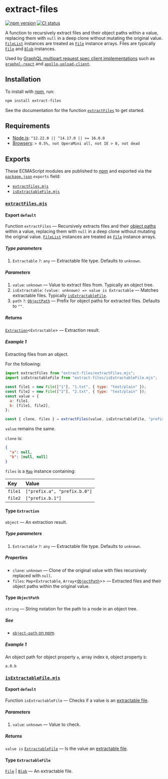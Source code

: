 # extract-files

[![npm version](https://badgen.net/npm/v/extract-files)](https://npm.im/extract-files) [![CI status](https://github.com/jaydenseric/extract-files/workflows/CI/badge.svg)](https://github.com/jaydenseric/extract-files/actions)

A function to recursively extract files and their object paths within a value, replacing them with `null` in a deep clone without mutating the original value. [`FileList`](https://developer.mozilla.org/en-US/docs/Web/API/Filelist) instances are treated as [`File`](https://developer.mozilla.org/en-US/docs/Web/API/File) instance arrays. Files are typically [`File`](https://developer.mozilla.org/en-US/docs/Web/API/File) and [`Blob`](https://developer.mozilla.org/en-US/docs/Web/API/Blob) instances.

Used by [GraphQL multipart request spec client implementations](https://github.com/jaydenseric/graphql-multipart-request-spec#implementations) such as [`graphql-react`](https://npm.im/graphql-react) and [`apollo-upload-client`](https://npm.im/apollo-upload-client).

## Installation

To install with [npm](https://npmjs.com/get-npm), run:

```sh
npm install extract-files
```

See the documentation for the function [`extractFiles`](#exports-extractFiles.mjs-export-default) to get started.

## Requirements

- [Node.js](https://nodejs.org): `^12.22.0 || ^14.17.0 || >= 16.0.0`
- [Browsers](https://npm.im/browserslist): `> 0.5%, not OperaMini all, not IE > 0, not dead`

## Exports

These ECMAScript modules are published to [npm](https://npmjs.com) and exported via the [`package.json`](./package.json) `exports` field:

- [`extractFiles.mjs`](#exports-extractFiles.mjs)
- [`isExtractableFile.mjs`](#exports-isExtractableFile.mjs)

### <span id="exports-extractFiles.mjs">[`extractFiles.mjs`](./extractFiles.mjs)</span>

#### <span id="exports-extractFiles.mjs-export-default">Export `default`</span>

Function `extractFiles` — Recursively extracts files and their [object paths](#exports-extractFiles.mjs-type-ObjectPath) within a value, replacing them with `null` in a deep clone without mutating the original value. [`FileList`](https://developer.mozilla.org/en-US/docs/Web/API/Filelist) instances are treated as [`File`](https://developer.mozilla.org/en-US/docs/Web/API/File) instance arrays.

##### <span id="exports-extractFiles.mjs-export-default-type-parameters">Type parameters</span>

1. `Extractable` `?`: `any` — Extractable file type. Defaults to `unknown`.

##### <span id="exports-extractFiles.mjs-export-default-parameters">Parameters</span>

1. `value`: `unknown` — Value to extract files from. Typically an object tree.
2. `isExtractable`: `(value: unknown) => value is Extractable` — Matches extractable files. Typically [`isExtractableFile`](#exports-isExtractableFile.mjs-export-default).
3. `path` `?`: [`ObjectPath`](#exports-extractFiles.mjs-type-ObjectPath) — Prefix for object paths for extracted files. Defaults to `""`.

##### <span id="exports-extractFiles.mjs-export-default-returns">Returns</span>

[`Extraction`](#exports-extractFiles.mjs-type-Extraction)<`Extractable`> — Extraction result.

##### <span id="exports-extractFiles.mjs-export-default-example-1">Example 1</span>

Extracting files from an object.

For the following:

```js
import extractFiles from "extract-files/extractFiles.mjs";
import isExtractableFile from "extract-files/isExtractableFile.mjs";

const file1 = new File(["1"], "1.txt", { type: "text/plain" });
const file2 = new File(["2"], "2.txt", { type: "text/plain" });
const value = {
  a: file1,
  b: [file1, file2],
};

const { clone, files } = extractFiles(value, isExtractableFile, "prefix");
```

`value` remains the same.

`clone` is:

```json
{
  "a": null,
  "b": [null, null]
}
```

`files` is a [`Map`](https://developer.mozilla.org/en-US/docs/Web/JavaScript/Reference/Global_Objects/Map) instance containing:

| Key     | Value                        |
| :------ | :--------------------------- |
| `file1` | `["prefix.a", "prefix.b.0"]` |
| `file2` | `["prefix.b.1"]`             |

#### <span id="exports-extractFiles.mjs-type-Extraction">Type `Extraction`</span>

`object` — An extraction result.

##### <span id="exports-extractFiles.mjs-type-Extraction-type-parameters">Type parameters</span>

1. `Extractable` `?`: `any` — Extractable file type. Defaults to `unknown`.

##### <span id="exports-extractFiles.mjs-type-Extraction-properties">Properties</span>

- `clone`: `unknown` — Clone of the original value with files recursively replaced with `null`.
- `files`: `Map`<`Extractable`, `Array`<[`ObjectPath`](#exports-extractFiles.mjs-type-ObjectPath)>> — Extracted files and their object paths within the original value.

#### <span id="exports-extractFiles.mjs-type-ObjectPath">Type `ObjectPath`</span>

`string` — String notation for the path to a node in an object tree.

##### <span id="exports-extractFiles.mjs-type-ObjectPath-see">See</span>

- [`object-path` on npm](https://npm.im/object-path).

##### <span id="exports-waterfallRender.mjs-type-ObjectPath-example-1">Example 1</span>

An object path for object property `a`, array index `0`, object property `b`:

```
a.0.b
```

### <span id="exports-isExtractableFile.mjs">[`isExtractableFile.mjs`](./isExtractableFile.mjs)</span>

#### <span id="exports-isExtractableFile.mjs-export-default">Export `default`</span>

Function `isExtractableFile` — Checks if a value is an [extractable file](#exports-isExtractableFile.mjs-type-ExtractableFile).

##### <span id="exports-isExtractableFile.mjs-export-default-parameters">Parameters</span>

1. `value`: `unknown` — Value to check.

##### <span id="exports-isExtractableFile.mjs-export-default-returns">Returns</span>

`value is` [`ExtractableFile`](#exports-isExtractableFile.mjs-type-ExtractableFile) — Is the value an [extractable file](#exports-isExtractableFile.mjs-type-ExtractableFile).

#### <span id="exports-isExtractableFile.mjs-type-ExtractableFile">Type `ExtractableFile`</span>

[`File`](https://developer.mozilla.org/en-US/docs/Web/API/File) | [`Blob`](https://developer.mozilla.org/en-US/docs/Web/API/Blob) — An extractable file.
